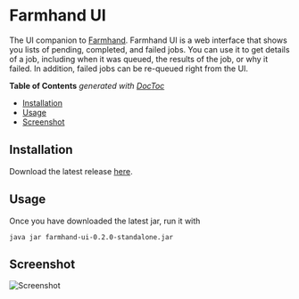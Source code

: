 # Farmhand UI

The UI companion to [Farmhand](https://github.com/b-ryan/farmhand). Farmhand UI
is a web interface that shows you lists of pending, completed, and failed jobs.
You can use it to get details of a job, including when it was queued, the
results of the job, or why it failed. In addition, failed jobs can be re-queued
right from the UI.

<!-- START doctoc generated TOC please keep comment here to allow auto update -->
<!-- DON'T EDIT THIS SECTION, INSTEAD RE-RUN doctoc TO UPDATE -->
**Table of Contents**  *generated with [DocToc](https://github.com/thlorenz/doctoc)*

- [Installation](#installation)
- [Usage](#usage)
- [Screenshot](#screenshot)

<!-- END doctoc generated TOC please keep comment here to allow auto update -->

## Installation

Download the latest release
[here](https://github.com/b-ryan/farmhand-ui/releases/download/0.2.0/farmhand-ui-0.2.0-standalone.jar).

## Usage

Once you have downloaded the latest jar, run it with

```
java jar farmhand-ui-0.2.0-standalone.jar
```

## Screenshot

![Screenshot](https://github.com/b-ryan/farmhand-ui/raw/master/preview.png)
